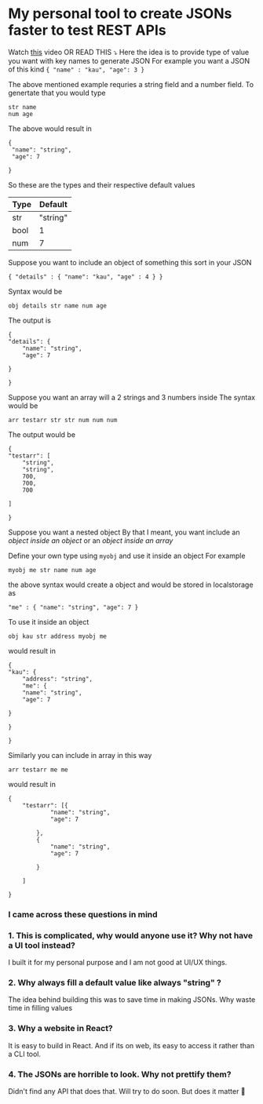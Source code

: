 # My personal tool to create JSONs faster to test REST APIs

Watch [this](https://drive.google.com/file/d/1e_3S6KDgrgFNDA87rKBhAMzQv4ONErlE/view) video 
OR
READ THIS ⤵️
Here the idea is to provide type of value you want with key names to generate JSON
For example you want a JSON of this kind
`{ "name" : "kau", "age": 3 }`

The above mentioned example requries a string field and a number field. To genertate that you would type
```
str name
num age
```
The above would result in 
```
{
 "name": "string",
 "age": 7

}
```
So these are the types and their respective default values

| Type          | Default       |
| ------------- | ------------- |
| str           | "string"      |
| bool          | 1             |
| num           | 7             |

Suppose you want to include an object of something this sort in your JSON
```
{ "details" : { "name": "kau", "age" : 4 } }
```
Syntax would be
```
obj details str name num age
```
The output is 
```
{
"details": {
    "name": "string",
    "age": 7

}

}
```
Suppose you want an array will a 2 strings and 3 numbers inside
The syntax would be
```
arr testarr str str num num num
```
The output would be 
```
{
"testarr": [
    "string",
    "string",
    700,
    700,
    700

]

}
```
Suppose you want a nested object
By that I meant, you want include an *object inside an object* or an *object inside an array*

Define your own type using `myobj` and use it inside an object
For example
```
myobj me str name num age
```
the above syntax would create a object and would be stored in localstorage as
```
"me" : { "name": "string", "age": 7 }
```
To use it inside an object
```
obj kau str address myobj me
```
would result in 
```
{
"kau": {
    "address": "string",
    "me": {
    "name": "string",
    "age": 7

}

}

}
```
Similarly you can include in array in this way
```
arr testarr me me 
```
would result in
```
{
	"testarr": [{
			"name": "string",
			"age": 7

		},
		{
			"name": "string",
			"age": 7

		}

	]

}
```

 ### I came across these questions in mind
### 1. This is complicated, why would anyone use it? Why not have a UI tool instead?

I built it for my personal purpose and I am not good at UI/UX things.

### 2. Why always fill a default value like always "string" ?

The idea behind building this was to save time in making JSONs. Why waste time in filling values

### 3. Why a website in React?

It is easy to build in React. And if its on web, its easy to access it rather than a CLI tool.

### 4. The JSONs are horrible to look. Why not prettify them?

Didn't find any API that does that. Will try to do soon. But does it matter 🤔


